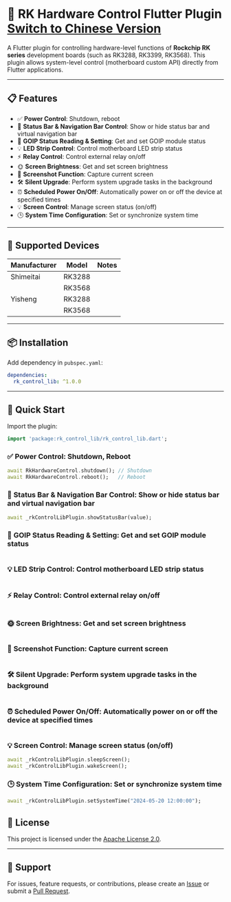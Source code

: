 # 🔌 RK Hardware Control Flutter Plugin [Switch to Chinese Version](./README.md)

A Flutter plugin for controlling hardware-level functions of **Rockchip RK series** development boards (such as RK3288, RK3399, RK3568). This plugin allows system-level control (motherboard custom API) directly from Flutter applications.

---

## 📋 Features
- ✅ **Power Control**: Shutdown, reboot
- 🧭 **Status Bar & Navigation Bar Control**: Show or hide status bar and virtual navigation bar
- 📡 **GOIP Status Reading & Setting**: Get and set GOIP module status
- 💡 **LED Strip Control**: Control motherboard LED strip status
- ⚡ **Relay Control**: Control external relay on/off
- 🌞 **Screen Brightness**: Get and set screen brightness
- 📸 **Screenshot Function**: Capture current screen
- 🛠️ **Silent Upgrade**: Perform system upgrade tasks in the background
- ⏰ **Scheduled Power On/Off**: Automatically power on or off the device at specified times
- 💡 **Screen Control**: Manage screen status (on/off)
- 🕒 **System Time Configuration**: Set or synchronize system time

---

## 🧩 Supported Devices
| Manufacturer | Model | Notes |
|--------------|-------|-------|
| Shimeitai | RK3288 | |
|             | RK3568 | |
| Yisheng | RK3288 | |
|             | RK3568 | |

---

## 📦 Installation
Add dependency in `pubspec.yaml`:
```yaml
dependencies:
  rk_control_lib: ^1.0.0
```

---

## 🚀 Quick Start
Import the plugin:
```dart
import 'package:rk_control_lib/rk_control_lib.dart';
```

### ✅ **Power Control**: Shutdown, Reboot
```dart
await RkHardwareControl.shutdown(); // Shutdown
await RkHardwareControl.reboot();   // Reboot
```

### 🧭 **Status Bar & Navigation Bar Control**: Show or hide status bar and virtual navigation bar
```dart
await _rkControlLibPlugin.showStatusBar(value);
```

### 📡 **GOIP Status Reading & Setting**: Get and set GOIP module status
```dart
```

### 💡 **LED Strip Control**: Control motherboard LED strip status
```dart
```

### ⚡ **Relay Control**: Control external relay on/off
```dart
```

### 🌞 **Screen Brightness**: Get and set screen brightness
```dart
```

### 📸 **Screenshot Function**: Capture current screen
```dart
```

### 🛠️ **Silent Upgrade**: Perform system upgrade tasks in the background
```dart
```

### ⏰ **Scheduled Power On/Off**: Automatically power on or off the device at specified times
```dart
```

### 💡 **Screen Control**: Manage screen status (on/off)
```dart
await _rkControlLibPlugin.sleepScreen();
await _rkControlLibPlugin.wakeScreen();
```

### 🕒 **System Time Configuration**: Set or synchronize system time
```dart
await _rkControlLibPlugin.setSystemTime("2024-05-20 12:00:00");
```

## 📄 License
This project is licensed under the [Apache License 2.0](./LICENSE).

---

## 🙋 Support
For issues, feature requests, or contributions, please create an [Issue](https://github.com/SHINING-TECH/flutter_rk_control_lib/issues) or submit a [Pull Request](https://github.com/SHINING-TECH/flutter_rk_control_lib/pulls).